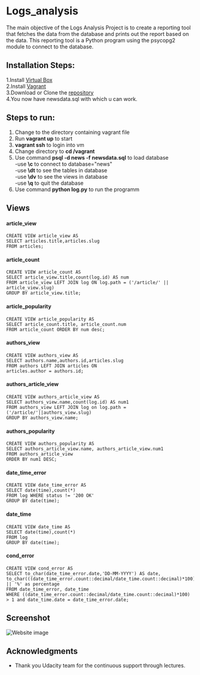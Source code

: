 # Logs_analysis

The main objective of the Logs Analysis Project is to create a reporting tool that fetches the data from the database and prints out the report based on the data. This reporting tool is a Python program using the psycopg2 module to connect to the database.


## Installation Steps:
1.Install [Virtual Box](https://www.virtualbox.org/)<br>
2.Install [Vagrant](https://www.vagrantup.com/)<br>
3.Download or Clone the [repository](https://github.com/udacity/fullstack-nanodegree-vm)<br>
4.You now have newsdata.sql with which u can work.<br>

## Steps to run:<br>
1. Change to the directory containing vagrant file<br>
2. Run **vagrant up** to start<br>
3. **vagrant ssh** to login into vm<br>
4. Change directory to **cd /vagrant**<br>
5. Use command **psql -d news -f newsdata.sql** to load database<br>
    -use **\c** to connect to database="news"<br>
    -use **\dt** to see the tables in database<br>
    -use **\dv** to see the views in database<br>
    -use **\q** to quit the database<br>
6. Use command **python log.py** to run the programm<br>

## Views
#### article_view
```
CREATE VIEW article_view AS
SELECT articles.title,articles.slug
FROM articles;
``` 
#### article_count
```
CREATE VIEW article_count AS
SELECT article_view.title,count(log.id) AS num
FROM article_view LEFT JOIN log ON log.path = ('/article/' || article_view.slug)
GROUP BY article_view.title;
```
#### article_popularity
```
CREATE VIEW article_popularity AS
SELECT article_count.title, article_count.num
FROM article_count ORDER BY num desc;
```
#### authors_view
```
CREATE VIEW authors_view AS
SELECT authors.name,authors.id,articles.slug
FROM authors LEFT JOIN articles ON
articles.author = authors.id;
```     
#### authors_article_view
```
CREATE VIEW authors_article_view AS
SELECT authors_view.name,count(log.id) AS num1
FROM authors_view LEFT JOIN log on log.path = ('/article/'||authors_view.slug)
GROUP BY authors_view.name;
```
#### authors_popularity
```
CREATE VIEW authors_popularity AS
SELECT authors_article_view.name, authors_article_view.num1
FROM authors_article_view
ORDER BY num1 DESC;
```
#### date_time_error
```
CREATE VIEW date_time_error AS
SELECT date(time),count(*)
FROM log WHERE status != '200 OK'
GROUP BY date(time);
```
#### date_time
```
CREATE VIEW date_time AS
SELECT date(time),count(*)
FROM log
GROUP BY date(time);
```
#### cond_error
```
CREATE VIEW cond_error AS
SELECT to_char(date_time_error.date,'DD-MM-YYYY') AS date,
to_char(((date_time_error.count::decimal/date_time.count::decimal)*100),'9.99') || '%' as percentage
FROM date_time_error, date_time
WHERE ((date_time_error.count::decimal/date_time.count::decimal)*100) > 1 and date_time.date = date_time_error.date;
```
## Screenshot

<img src="" alt="Website image">

## Acknowledgments

* Thank you Udacity team for the continuous support through lectures.
